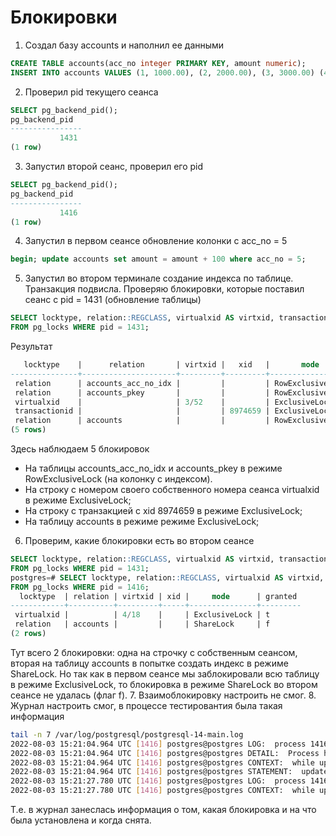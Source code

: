 # Блокировки
1. Создал базу accounts и наполнил ее данными
```sql
CREATE TABLE accounts(acc_no integer PRIMARY KEY, amount numeric);
INSERT INTO accounts VALUES (1, 1000.00), (2, 2000.00), (3, 3000.00) (4, 4000.00) (5, 5000.00);
```
2. Проверил pid текущего сеанса
```sql
SELECT pg_backend_pid();
pg_backend_pid
----------------
           1431
(1 row)
```
3. Запустил второй сеанс, проверил его pid
```sql
SELECT pg_backend_pid();
pg_backend_pid
----------------
           1416
(1 row)
```

4. Запустил в первом сеансе обновление колонки с acc_no = 5
```sql
begin; update accounts set amount = amount + 100 where acc_no = 5;
```

5. Запустил во втором терминале создание индекса по таблице. Транзакция подвисла. Проверяю блокировки, которые поставил сеанс с pid = 1431 (обновление таблицы)
```sql
SELECT locktype, relation::REGCLASS, virtualxid AS virtxid, transactionid AS xid, mode, granted
FROM pg_locks WHERE pid = 1431;
```
Результат
```sql
   locktype    |      relation       | virtxid |   xid   |       mode       | granted 
---------------+---------------------+---------+---------+------------------+---------
 relation      | accounts_acc_no_idx |         |         | RowExclusiveLock | t
 relation      | accounts_pkey       |         |         | RowExclusiveLock | t
 virtualxid    |                     | 3/52    |         | ExclusiveLock    | t
 transactionid |                     |         | 8974659 | ExclusiveLock    | t
 relation      | accounts            |         |         | RowExclusiveLock | t
(5 rows)
```
Здесь наблюдаем 5 блокировок
- На таблицы accounts_acc_no_idx и accounts_pkey в режиме RowExclusiveLock (на колонку с индексом).
- На строку с номером своего собственного номера сеанса virtualxid в режиме ExclusiveLock;
- На строку с транзакцией с xid 8974659 в режиме ExclusiveLock;
- На таблицу accounts в режиме режиме ExclusiveLock;

6. Проверим, какие блокировки есть во втором сеансе
```sql
SELECT locktype, relation::REGCLASS, virtualxid AS virtxid, transactionid AS xid, mode, granted
FROM pg_locks WHERE pid = 1431;
postgres=# SELECT locktype, relation::REGCLASS, virtualxid AS virtxid, transactionid AS xid, mode, granted
FROM pg_locks WHERE pid = 1416;
  locktype  | relation | virtxid | xid |     mode      | granted 
------------+----------+---------+-----+---------------+---------
 virtualxid |          | 4/18    |     | ExclusiveLock | t
 relation   | accounts |         |     | ShareLock     | f
(2 rows)
```
Тут всего 2 блокировки: одна на строчку с собственным сеансом, вторая на таблицу accounts в попытке создать индекс в режиме ShareLock. Но так как в первом сеансе мы заблокировали всю таблицу в режиме ExclusiveLock, то блокировка в режиме ShareLock во втором сеансе не удалась (флаг f).
7. Взаимоблокировку настроить не смог. 
8. Журнал настроить смог, в процессе тестировантия была такая информация
```bash
tail -n 7 /var/log/postgresql/postgresql-14-main.log
2022-08-03 15:21:04.964 UTC [1416] postgres@postgres LOG:  process 1416 still waiting for ShareLock on transaction 8974664 after 1000.908 ms
2022-08-03 15:21:04.964 UTC [1416] postgres@postgres DETAIL:  Process holding the lock: 1431. Wait queue: 1416.
2022-08-03 15:21:04.964 UTC [1416] postgres@postgres CONTEXT:  while updating tuple (0,13) in relation "accounts"
2022-08-03 15:21:04.964 UTC [1416] postgres@postgres STATEMENT:  update accounts set amount = amount + 100 where acc_no = 5;
2022-08-03 15:21:27.780 UTC [1416] postgres@postgres LOG:  process 1416 acquired ShareLock on transaction 8974664 after 23816.919 ms
2022-08-03 15:21:27.780 UTC [1416] postgres@postgres CONTEXT:  while updating tuple (0,13) in relation "accounts"
```

Т.е. в журнал занеслась информация о том, какая блокировка и на что была установлена и когда снята.
